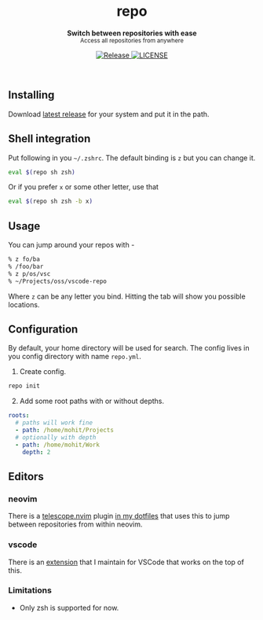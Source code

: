 <h1 align='center'>repo</h1>
<p align="center">
  <b>Switch between repositories with ease</b><br/>
  <sub>Access all repositories from anywhere</a></sub>
</p>
<p align='center'>
  <a href="https://github.com/mohitsinghs/repo/actions/workflows/release.yml">
    <img alt="Release" src="https://img.shields.io/github/workflow/status/mohitsinghs/repo/release?style=flat-square" />
  </a>
  <a href="https://github.com/mohitsinghs/repo/blob/main/LICENSE">
    <img alt="LICENSE" src="https://img.shields.io/github/license/mohitsinghs/repo?style=flat-square" />
  </a>
</p>
<br />

## Installing

Download [latest release](https://github.com/mohitsinghs/repo/releases/latest) for your system and put it in the path.

## Shell integration

Put following in you `~/.zshrc`. The default binding is `z` but you can change it.

```bash
eval $(repo sh zsh)
```

Or if you prefer `x` or some other letter, use that

```bash
eval $(repo sh zsh -b x)
```

## Usage

You can jump around your repos with -

```bash
% z fo/ba
% /foo/bar
% z p/os/vsc
% ~/Projects/oss/vscode-repo
```

Where `z` can be any letter you bind. Hitting the tab will show you possible locations.

## Configuration

By default, your home directory will be used for search.
The config lives in you config directory with name `repo.yml`.

1. Create config.

```sh
repo init
```

2. Add some root paths with or without depths.

```yaml
roots:
  # paths will work fine
  - path: /home/mohit/Projects
  # optionally with depth
  - path: /home/mohit/Work
    depth: 2
```

## Editors

### neovim

There is a [telescope.nvim](https://github.com/nvim-telescope/telescope.nvim) plugin [in my dotfiles](https://github.com/mohitsinghs/dotfiles/blob/master/nvim/lua/lists/repo.lua) that uses this to jump between repositories from within neovim.

### vscode

There is an [extension](https://marketplace.visualstudio.com/items?itemName=mohitsingh.repo) that I maintain for VSCode that works on the top of this.

### Limitations

- Only zsh is supported for now.
